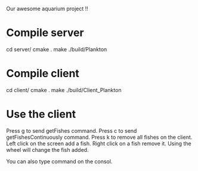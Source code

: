 Our awesome aquarium project !!

Compile server
=============
cd server/
cmake .
make
./build/Plankton

Compile client
=============
cd client/
cmake .
make
./build/Client_Plankton

Use the client
==============
Press g to send getFishes command.
Press c to send getFishesContinuously command.
Press k to remove all fishes on the client.
Left click on the screen add a fish.
Right click on a fish remove it.
Using the wheel will change the fish added.

You can also type command on the consol.
